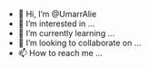 - 👋 Hi, I’m @UmarrAlie
- 👀 I’m interested in ...
- 🌱 I’m currently learning ...
- 💞️ I’m looking to collaborate on ...
- 📫 How to reach me ...

<!---
UmarrAlie/UmarrAlie is a ✨ special ✨ repository because its `README.md` (this file) appears on your GitHub profile.
You can click the Preview link to take a look at your changes.
--->
